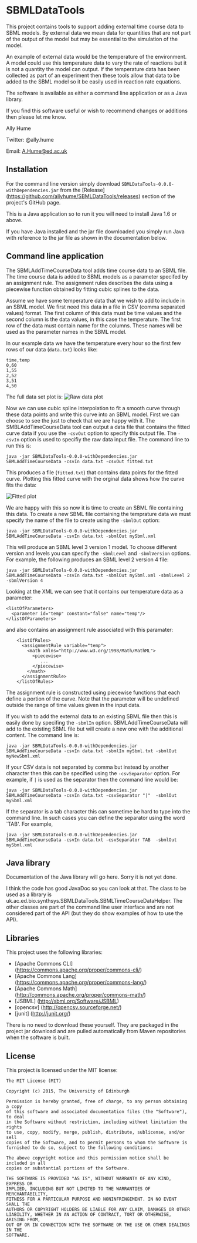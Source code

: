 # SBMLDataTools

This project contains tools to support adding external time course data to SBML models.
By external data we mean data for quantities that are not part of the output of the 
model but may be essential to the simulation of the model. 

An example of external 
data would be the temperature of the environment. A model could use this temperature 
data to vary the rate of reactions but it is not a quantity the model can output. If
the temperature data has been collected as part of an experiment then these tools allow that data to be 
added to the SBML model so it be easily used in reaction rate equations.

The software is available as either a command line application or as a Java library.

If you find this software useful or wish to recommend changes or additions then please
let me know.  

Ally Hume

Twitter: @ally.hume

Email:   A.Hume@ed.ac.uk

## Installation

For the command line version simply download ```SBMLDataTools-0.0.0-withDependencies.jar``` from the
[Release] (https://github.com/allyhume/SBMLDataTools/releases) section of the project's GitHub page.

This is a Java application so to run it you will need to install Java 1.6 or above.

If you have Java installed and the jar file downloaded you simply run Java with reference to the
jar file as shown in the documentation below.


## Command line application

The SBMLAddTimeCourseData tool adds time course data to an SBML file. The time course
data is added to SBML models as a parameter specifed by an assignment rule.  The assignment rules
describes the data using a piecewise function obtained by fitting cubic splines to
the data.

Assume we have some temperature data that we wish to add to include in an SBML model. We first
need this data in a file in CSV (comma separated values) format.  The first column of this
data must be time values and the second column is the data values, in this case the temperature.
The first row of the data must contain name for the columns. These names will be used as the
parameter names in the SBML model.

In our example data we have the temperature every hour so the first few rows of our data (`data.txt`) looks
like:

```
time,temp
0,60  
1,55  
2,52  
3,51  
4,50  
```


The full data set plot is:
![Raw data plot](https://raw.github.com/allyhume/SBMLDataTools/master/images/rawTempPlot.png)

Now we can use cubic spline interpolation to fit a smooth curve through these data points and
write this curve into an SBML model.  First we can choose to see the just to check that we are
happy with it. The SMBLAddTimeCourseData tool can output a data file that contains the fitted
curve data if you use the `-csvOut` option to specify this output file.  The `-csvIn` option is
used to specifiy the raw data input file.  The command line to run this is:

```
java -jar SBMLDataTools-0.0.0-withDependencies.jar SBMLAddTimeCourseData -csvIn data.txt -csvOut fitted.txt
```

This produces a file (`fitted.txt`) that contains data points for the fitted curve. Plotting this
fitted curve with the orginal data shows how the curve fits the data:

![Fitted plot](https://raw.github.com/allyhume/SBMLDataTools/master/images/fittedPlot.png)

We are happy with this so now it is time to create an SBML file containing this data. To create
a new SBML file containing the temprature data we must specify the name of the file to create
using the `-sbmlOut` option:

```
java -jar SBMLDataTools-0.0.0-withDependencies.jar SBMLAddTimeCourseData -csvIn data.txt -sbmlOut mySbml.xml
```

This will produce an SBML level 3 version 1 model. To choose different version and levels you can specify 
the `-sbmlLevel` and `-sbmlVersion` options. For example, the following produces an SBML level 2 version 4
file:
```
java -jar SBMLDataTools-0.0.0-withDependencies.jar SBMLAddTimeCourseData -csvIn data.txt -sbmlOut mySbml.xml -sbmlLevel 2 -sbmlVersion 4
```

Looking at the XML we can see that it contains our temperature data as a parameter:

```
<listOfParameters>
  <parameter id="temp" constant="false" name="temp"/>
</listOfParameters>
```

and also contains an assignment rule associated with this paramater:

```
    <listOfRules>
      <assignmentRule variable="temp">
        <math xmlns="http://www.w3.org/1998/Math/MathML">        
          <piecewise>
             ...
          </piecewise>
        </math>
      </assignmentRule>
    </listOfRules>
```

The assignment rule is constructed using piecewise functions that each define a portion of the curve.  Note
that the parameter will be undefined outside the range of time values given in the input data.

If you wish to add the external data to an existing SBML file then this is easily done by specifing the
`-sbmlIn` option. SBMLAddTimeCourseData will add to the existing SBML file but will create a new one
with the additional content. The command line is:

```
java -jar SBMLDataTools-0.0.0-withDependencies.jar SBMLAddTimeCourseData -csvIn data.txt -sbmlIn mySbml.txt -sbmlOut myNewSbml.xml
```

If your CSV data is not separated by comma but instead by another character then this can be
specified using the `-csvSeparator` option.  For example, if  `|` is used as the separator then the command line
would be:

```
java -jar SBMLDataTools-0.0.0-withDependencies.jar SBMLAddTimeCourseData -csvIn data.txt -csvSeparator "|"  -sbmlOut mySbml.xml
```

If the separator is a tab character this can sometime be hard to type into the command line. In such cases you
can define the separator using the word `TAB'.  For example,

```
java -jar SBMLDataTools-0.0.0-withDependencies.jar SBMLAddTimeCourseData -csvIn data.txt -csvSeparator TAB  -sbmlOut mySbml.xml
```


## Java library

Documentation of the Java library will go here. Sorry it is not yet done. 

I think the code has good JavaDoc so you can look at that. The class to be
used as a library is uk.ac.ed.bio.synthsys.SBMLDataTools.SBMLTimeCourseDataHelper.
The other classes are part of the command line user interface and are not
considered part of the API (but they do show examples of how to use the API).


## Libraries
This project uses the following libraries: 

- [Apache Commons CLI] (https://commons.apache.org/proper/commons-cli/)
- [Apache Commons Lang] (https://commons.apache.org/proper/commons-lang/)
- [Apache Commons Math] (http://commons.apache.org/proper/commons-math/)
- [JSBML] (http://sbml.org/Software/JSBML) 
- [opencsv] (http://opencsv.sourceforge.net/)
- [junit] (http://junit.org/)

There is no need to download these yourself. They are packaged in the project jar download and are 
pulled automatically from Maven repositories when the software is built.

## License
This project is licensed under the MIT license: 

```
The MIT License (MIT)

Copyright (c) 2015, The University of Edinburgh

Permission is hereby granted, free of charge, to any person obtaining a copy
of this software and associated documentation files (the "Software"), to deal
in the Software without restriction, including without limitation the rights
to use, copy, modify, merge, publish, distribute, sublicense, and/or sell
copies of the Software, and to permit persons to whom the Software is
furnished to do so, subject to the following conditions:

The above copyright notice and this permission notice shall be included in all
copies or substantial portions of the Software.

THE SOFTWARE IS PROVIDED "AS IS", WITHOUT WARRANTY OF ANY KIND, EXPRESS OR
IMPLIED, INCLUDING BUT NOT LIMITED TO THE WARRANTIES OF MERCHANTABILITY,
FITNESS FOR A PARTICULAR PURPOSE AND NONINFRINGEMENT. IN NO EVENT SHALL THE
AUTHORS OR COPYRIGHT HOLDERS BE LIABLE FOR ANY CLAIM, DAMAGES OR OTHER
LIABILITY, WHETHER IN AN ACTION OF CONTRACT, TORT OR OTHERWISE, ARISING FROM,
OUT OF OR IN CONNECTION WITH THE SOFTWARE OR THE USE OR OTHER DEALINGS IN THE
SOFTWARE.
